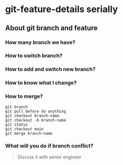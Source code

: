 # git-feature-details serially
## About git branch and feature ##
### How many branch we have?
### How to switch branch?
### How to add and switch new branch?
### How to know what I change?
### How to merge?

```
git branch
git pull before do anything
git checkout branch-name
git checkout -b branch-name
git status
git checkout main
git merge branch-name
```

### What will you do if branch conflict?
> Discuss it with senior engineer
